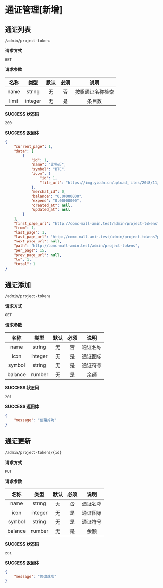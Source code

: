 # 通证管理[新增]

## 通证列表

`/admin/project-tokens`

**请求方式**

`GET`

**请求参数**

|    名称    |  类型  | 默认 | 必须 |   说明   |
| :--------: | :----: | :--: | :--: | :------: |
|    name    | string |  无  |  否  |   按照通证名称检索   |
|    limit    | integer |  无  |  是  |   条目数   |

**SUCCESS 状态码**

`200`

**SUCCESS 返回体**

```json
{
    "current_page": 1,
    "data": [
        {
            "id": 1,
            "name": "比特币",
            "symbol": "BTC",
            "icon": {
                "id": 1,
                "file_url": "https://img.yzcdn.cn/upload_files/2018/11/13/FnfnVa3bMngMOBUhDy_It8KjdwuW.jpg"
            },
            "merchat_id": 0,
            "balance": "0.00000000",
            "expend": "0.00000000",
            "created_at": null,
            "updated_at": null
        }
    ],
    "first_page_url": "http://comc-mall-amin.test/admin/project-tokens?page=1",
    "from": 1,
    "last_page": 1,
    "last_page_url": "http://comc-mall-amin.test/admin/project-tokens?page=1",
    "next_page_url": null,
    "path": "http://comc-mall-amin.test/admin/project-tokens",
    "per_page": 15,
    "prev_page_url": null,
    "to": 1,
    "total": 1
}
```

## 通证添加

`/admin/project-tokens`

**请求方式**

`GET`

**请求参数**

|    名称    |  类型  | 默认 | 必须 |   说明   |
| :--------: | :----: | :--: | :--: | :------: |
|    name    | string |  无  |  否  |   通证名称   |
|    icon    | integer |  无  |  是  |   通证图标   |
|    symbol    | string |  无  |  是  |   通证符号   |
|    balance    | number |  无  |  是  |   余额   |

**SUCCESS 状态码**

`201`

**SUCCESS 返回体**

```json
{
    "message": "创建成功"
}
```

## 通证更新

`/admin/project-tokens/{id}`

**请求方式**

`PUT`

**请求参数**

|    名称    |  类型  | 默认 | 必须 |   说明   |
| :--------: | :----: | :--: | :--: | :------: |
|    name    | string |  无  |  否  |   通证名称   |
|    icon    | integer |  无  |  是  |   通证图标   |
|    symbol    | string |  无  |  是  |   通证符号   |
|    balance    | number |  无  |  是  |   余额   |

**SUCCESS 状态码**

`201`

**SUCCESS 返回体**

```json
{
    "message": "修改成功"
}
```